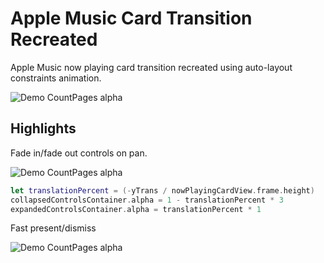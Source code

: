 # Apple Music Card Transition Recreated
Apple Music now playing card transition recreated using auto-layout constraints animation.

![Demo CountPages alpha](https://thumbs.gfycat.com/LegitimateLoathsomeKoalabear-size_restricted.gif)

## Highlights
Fade in/fade out controls on pan.

![Demo CountPages alpha](https://thumbs.gfycat.com/PleasingCircularAyeaye-size_restricted.gif)

```Swift
let translationPercent = (-yTrans / nowPlayingCardView.frame.height)
collapsedControlsContainer.alpha = 1 - translationPercent * 3
expandedControlsContainer.alpha = translationPercent * 1
```

Fast present/dismiss

![Demo CountPages alpha](https://thumbs.gfycat.com/FluffyPrestigiousHedgehog-size_restricted.gif)

